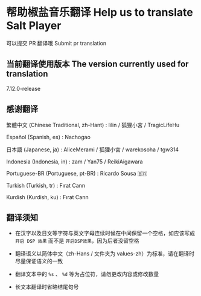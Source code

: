 # 帮助椒盐音乐翻译 Help us to translate Salt Player

可以提交 PR 翻译哦  Submit pr translation

## 当前翻译使用版本 The version currently used for translation

7.12.0-release

## 感谢翻译

繁體中文 (Chinese Traditional, zh-Hant) : lilin / 狐狸小宮 / TragicLifeHu

Español (Spanish, es) : Nachogao

日本語 (Japanese, ja) : AliceMerami / 狐狸小宮 / warekosoha / tgw314

Indonesia (Indonesia, in) : zam / Yan75 / ReikiAigawara

Portuguese-BR (Portuguese, pt-BR) : Ricardo Sousa 🇧🇷

Turkish (Turkish, tr) : Fırat Cann

Kurdish (Kurdish, ku) : Fırat Cann

## 翻译须知

- 在汉字以及日文等字符与英文字母连续时候在中间保留一个空格，如应该写成 `开启 DSP 效果` 而不是 `开启DSP效果`，因为后者没留空格

- 翻译语义以简体中文（zh-Hans / 文件夹为 values-zh）为标准，请在翻译时尽量保证语义的一致

- 翻译文本中的 `%s` 、 `%d` 等为占位符，请勿更改内容或修改数量

- 长文本翻译时省略结尾句号